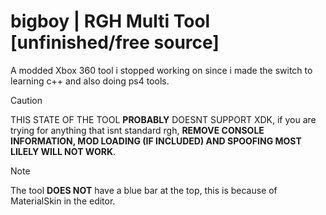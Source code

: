 # bigboy | RGH Multi Tool [unfinished/free source]
A modded Xbox 360 tool i stopped working on since i made the switch to learning c++ and also doing ps4 tools.
> [!CAUTION]
> THIS STATE OF THE TOOL **PROBABLY** DOESNT SUPPORT XDK, if you are trying for anything that isnt standard rgh, **REMOVE CONSOLE INFORMATION, MOD LOADING (IF INCLUDED) AND SPOOFING MOST LILELY WILL NOT WORK**.

> [!NOTE]
> The tool **DOES NOT** have a blue bar at the top, this is because of MaterialSkin in the editor.
